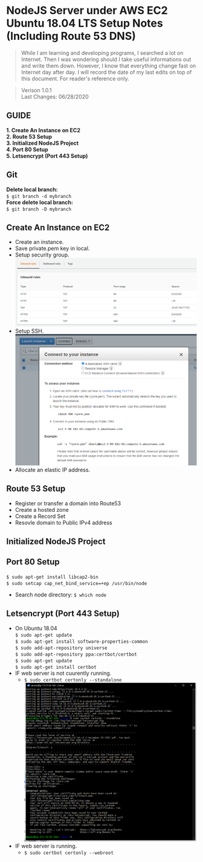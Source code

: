 # NodeJS Server under AWS EC2 Ubuntu 18.04 LTS Setup Notes (Including Route 53 DNS)
>While I am learning and developing programs, I searched a lot on Internet. Then I was wondering should I take useful informations out and write them down. However, I know that everything change fast on Internet day after day. I will record the date of my last edits on top of this document. For reader's reference only.</br>

>Verison 1.0.1 </br>
>Last Changes: 06/28/2020 </br>

## GUIDE
**1. Create An Instance on EC2** </br>
**2. Route 53 Setup** </br>
**3. Initialized NodeJS Project** </br>
**4. Port 80 Setup** </br>
**5. Letsencrypt (Port 443 Setup)** </br>

## Git
**Delete local branch:** </br> `$ git branch -d mybranch`  </br>
**Force delete local branch:** </br> `$ git branch -D mybranch` </br>

## Create An Instance on EC2
* Create an instance. </br>
* Save private.pem key in local. </br>
* Setup security group. </br>
![Security Group Screenshot](https://github.com/Aorosee/Notes/blob/master/src/Images/Security_Group2.png) </br>
* Setup SSH. </br>
![SSH setup Screenshot](https://github.com/Aorosee/Notes/blob/master/src/Images/SSH_setup.png) </br>
* Allocate an elastic IP address. </br>

## Route 53 Setup
* Register or transfer a domain into Route53 </br>
* Create a hosted zone </br>
* Create a Record Set </br>
* Resovle domain to Public IPv4 address </br>

## Initialized NodeJS Project

## Port 80 Setup
`$ sudo apt-get install libcap2-bin`  </br>
`$ sudo setcap cap_net_bind_service=+ep /usr/bin/node`  </br>
* Search node directory: `$ which node`  </br>

## Letsencrypt (Port 443 Setup)
* On Ubuntu 18.04 </br>
`$ sudo apt-get update`  </br>
`$ sudo apt-get install software-properties-common`  </br>
`$ sudo add-apt-repository universe`  </br>
`$ sudo add-apt-repository ppa:certbot/certbot`  </br>
`$ sudo apt-get update`  </br>
`$ sudo apt-get install certbot`  </br>
* IF web server is not cuurently running.
  - `$ sudo certbot certonly --standalone`  </br>
![certbot Screenshot](https://github.com/Aorosee/Notes/blob/master/src/Images/Ryore_com_SSL_Certification.png) </br>
* IF web server is running.
  - `$ sudo certbot certonly --webroot`  </br>
